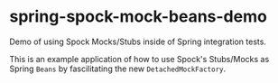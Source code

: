 # spring-spock-mock-beans-demo
Demo of using Spock Mocks/Stubs inside of Spring integration tests.

This is an example application of how to use Spock's Stubs/Mocks as Spring `Beans` by fascilitating the new `DetachedMockFactory`.
